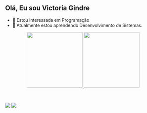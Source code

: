 ## Olá, Eu sou Victoria Gindre
- 👀 Estou Interessada em Programação
- 🌱 Atualmente estou aprendendo Desenvolvimento de Sistemas.
<div align="center">
  <a href="https://github.com/vickr-g">
  <img height="180em" src="https://github-readme-stats.vercel.app/api?username=vickr-g&show_icons=true&theme=dracula&include_all_commits=true&count_private=true"/>
  <img height="180em" src="https://github-readme-stats.vercel.app/api/top-langs/?username=vickr-g&layout=compact&langs_count=7&theme=dracula"/>
</div>
<div style="display: inline_block"><br>

</div>
  
  ##
 
<div> 
 
  <a href="https://instagram.com/vickr.g?igshid=YmMyMTA2M2Y=" target="_blank"><img src="https://img.shields.io/badge/-Instagram-%23E4405F?style=for-the-badge&logo=instagram&logoColor=white" target="_blank"></a>
  <a href="https://www.linkedin.com/in/victoria-rosa-gindre-b2678924a/" target="_blank"><img src="https://img.shields.io/badge/-LinkedIn-%230077B5?style=for-the-badge&logo=linkedin&logoColor=white" target="_blank"></a> 
 
  
</div>
